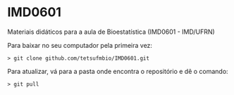 # IMD0601

Materiais didáticos para a aula de Bioestatística (IMD0601 - IMD/UFRN)

Para baixar no seu computador pela primeira vez:
```
> git clone github.com/tetsufmbio/IMD0601.git
```
Para atualizar, vá para a pasta onde encontra o repositório e dê o comando:
```
> git pull
```
